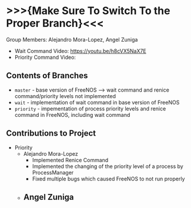 # >>>{Make Sure To Switch To the Proper Branch}<<<

Group Members:
  Alejandro Mora-Lopez,
  Angel Zuniga

* Wait Command Video: https://youtu.be/h8cVX5NaX7E
* Priority Command Video: 

## Contents of Branches
* `master` - base version of FreeNOS --> wait command and renice command/priority levels not implemented
* `wait` - implementation of wait command in base version of FreeNOS
* `priority` - impementation of process priority levels and renice command in FreeNOS, including wait command

## Contributions to Project
* Priority
  - Alejandro Mora-Lopez
    - Implemented Renice Command
    - Implemented the changing of the priority level of a process by ProcessManager
    - Fixed multiple bugs which caused FreeNOS to not run properly
  - Angel Zuniga
    - 
